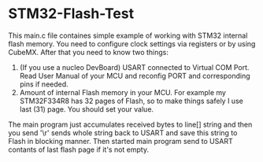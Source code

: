 # STM32-Flash-Test
This main.c file containes simple example of working with STM32 internal flash memory.
You need to configure clock settings via registers or by using CubeMX. 
After that you need to know two things:
1. (If you use a nucleo DevBoard) USART connected to Virtual COM Port. Read User Manual of your MCU and reconfig PORT and corresponding pins if needed.
2. Amount of internal Flash memory in your MCU. For example my STM32F334R8 has 32 pages of Flash, so to make things safely I use last (31) page. You should set your value.


The main program just accumulates received bytes to line[] string and then you send '\r' sends whole string back to USART and save this string to Flash in blocking manner.
Then started main program send to USART contants of last flash page if it's not empty.
